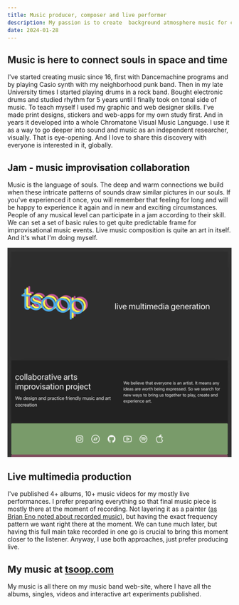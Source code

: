 ```yaml
---
title: Music producer, composer and live performer
description: My passion is to create  background atmosphere music for chill jams and live performances
date: 2024-01-28
---
```


## Music is here to connect souls in space and time

I've started creating music since 16, first with Dancemachine programs and by playing Casio synth with my neighborhood punk band. Then in my late University times I started playing drums in a rock band. Bought electronic drums and studied rhythm for 5 years until I finally took on tonal side of music. To teach myself I used my graphic and web designer skills. I've made print designs, stickers and web-apps for my own study first. And in years it developed into a whole Chromatone Visual Music Language. I use it as a way to go deeper into sound and music as an independent researcher, visually. That is eye-opening. And I love to share this discovery with everyone is interested in it, globally.

## Jam - music improvisation collaboration

Music is the language of souls. The deep and warm connections we build when these intricate patterns of sounds draw similar pictures in our souls. If you've experienced it once, you will remember that feeling for long and will be happy to experience it again and in new and exciting circumstances. People of any musical level can participate in a jam according to their skill. We can set a set of basic rules to get quite predictable frame for improvisational music events. Live music composition is quite an art in itself. And it's what I'm doing myself.

[![tsoop site](/img/tsoop.png)](https://tsoop.com)

## Live multimedia production

I've published 4+ albums, 10+ music videos for my mostly live performances. I prefer preparing everything so that final music piece is mostly there at the moment of recording. Not layering it as a painter ([as Brian Eno noted about recorded music](https://www.ft.com/content/1fe8939e-ae19-4794-ac89-b34aa4821375)), but having the exact frequency pattern we want right there at the moment. We can tune much later, but having this full main take recorded in one go is crucial to bring this moment closer to the listener. Anyway, I use both approaches, just prefer producing live.

## My music at [tsoop.com](https://tsoop.com)

My music is all there on my music band web-site, where I have all the albums, singles, videos and interactive art experiments published.
